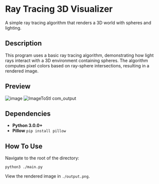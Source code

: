# Ray Tracing 3D Visualizer

A simple ray tracing algorithm that renders a 3D world with spheres and lighting.

## Description
This program uses a basic ray tracing algorithm, demonstrating how light rays interact with a 3D environment containing spheres. The algorithm computes pixel colors based on ray-sphere intersections, resulting in a rendered image.

## Preview
![image](https://github.com/user-attachments/assets/2ef9852a-04cf-40e0-8267-c63725ad2a09)
![ImageToStl com_output](https://github.com/user-attachments/assets/c6f5bd09-805a-4dad-bbfa-f4a9dd8ec567)


## Dependencies
- **Python 3.0.0+**
- **Pillow** `pip install pillow`

## How To Use
Navigate to the root of the directory:

```
python3 ./main.py
```

View the rendered image in `./output.png`.
